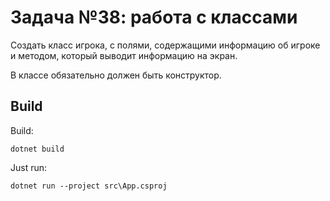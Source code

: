 ﻿# Задача №38: работа с классами
Создать класс игрока, с полями, содержащими информацию об игроке и методом, который выводит информацию на экран.

В классе обязательно должен быть конструктор.

## Build

Build:
```
dotnet build
```

Just run:
```
dotnet run --project src\App.csproj
```
